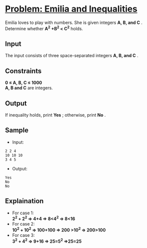 # [Problem: Emilia and Inequalities](https://my.newtonschool.co/playground/code/y0bqq84w9c0y)

Emilia loves to play with numbers. She is given integers **A, B, and C** . Determine whether **A<sup>2</sup> +B<sup>2</sup> < C<sup>2</sup>** holds.

## Input

The input consists of three space-separated integers **A, B, and C** .

## Constraints

**0 ≤ A, B, C ≤ 1000** <br>
**A, B and C** are integers.

## Output

If inequality holds, print **Yes** ; otherwise, print **No** .

## Sample

- Input:
```
2 2 4
10 10 10
3 4 5
```

- Output:
```
Yes
No
No
```

## Explaination

- For case 1: <br> **2<sup>2</sup> + 2<sup>2</sup> => 4+4 => 8<4<sup>2</sup> => 8<16** <br>
- For case 2: <br> **10<sup>2</sup> + 10<sup>2</sup> => 100+100 => 200 >10<sup>2</sup> => 200>100** <br>
- For case 3: <br> **3<sup>2</sup> + 4<sup>2</sup> => 9+16 => 25=5<sup>2</sup> =>25=25** <br>
